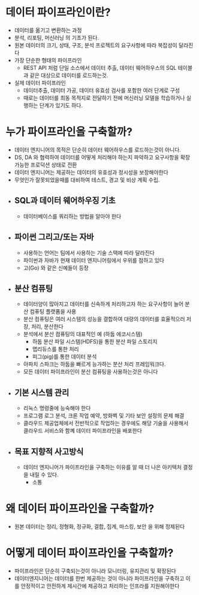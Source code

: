 # 데이터 파이프라인이란?
- 데이터를 옮기고 변환하는 과정
- 분석, 리포팅, 머신러닝 의 기초가 된다.
- 원본 데이터의 크기, 상태, 구조, 분석 프로젝트의 요구사항에 따라 복잡성이 달라진다
- 가장 단순한 형태의 파이프라인
    - REST API 처럼 단일 소스에서 데이터 추출, 데이터 웨어하우스의 SQL 테이블과 같은 대상으로 데이터를 로드하는것.
- 실제 데이터 파이프라인
    - 데이터추출, 데이터 가공, 데이터 유효성 검사를 포함한 여러 단계로 구성
    - 때로는 데이터를 최동 목적지로 전달하기 전에 머신러닝 모델을 학습하거나 실행하는 단계가 있기도 하다.
# 누가 파이프라인을 구축할까?
- 데이터 엔지니어의 목적은 단순히 데이터 웨어하우스를 로드하는것이 아니다.
- DS, DA 와 협력하여 데이터를 어떻게 처리해야 하는지 파악하고 요구사항을 확장 가능한 프로덕션 상태로 전환
- 데이터 엔지니어는 제공하는 데이터의 유효성과 정시성을 보장해야한다
- 무엇인가 잘못되었을때를 대비하여 테스트, 경고 및 비상 계획 수립.
- ## SQL과 데이터 웨어하우징 기초
	- 데이터베이스를 쿼리하는 방법을 알아야 한다
- ## 파이썬 그리고/또는 자바
	- 사용하는 언어는 팀에서 사용하는 기술 스택에 따라 달라진다
	- 파이썬과 자바가 현재 데이터 엔지니어링에서 우위를 점하고 있다
	- 고(Go) 와 같은 신예들이 등장
- ## 분산 컴퓨팅
	- 데이터양이 많아지고 데이터를 신속하게 처리하고자 하는 요구사항이 늘어 분산 컴퓨팅 플랫폼을 사용
	- 분산 컴퓨팅은 여러 시스템의 성능을 결합하여 대량의 데이터를 효율적으러 저장, 처리, 분산한다
	- 분석에서 분산 컴퓨팅의 대표적인 예 (하둡 에코시스템)
	    - 하둡 분산 파일 시스템(HDFS)을 통한 분산 파일 스토리지
	    - 맵리듀스를 통한 처리
	    - 피그(pig)를 통한 데이터 분석
	- 아파치 스파크는 하둡을 빠르게 능가하는 분산 처리 프레임워크다.
	- 모든 데이터 파이프라인이 분산 컴퓨팅을 사용하는것은 아니다
- ## 기본 시스템 관리
	- 리눅스 명령줄에 능숙해야 한다
	- 프로그램 로그 분석, 크론 작업 예약, 방화벽 및 기타 보안 설정의 문제 해결
	- 클라우드 제공업체에서 전반적으로 작업하는 경우에도 해당 기술을 사용해서 클라우드 서비스와 함꼐 데이터 파이프라인을 배포한다
- ## 목표 지향적 사고방식
	- 데이터 엔지니어가 파이프라인을 구축하는 이유를 알 때 더 나은 아키텍처 결정을 내릴 수 있다.
	    - 소통
# 왜 데이터 파이프라인을 구축할까?
- 원본 데이터는 정리, 정형화, 정규화, 결합, 집계, 마스킹, 보안 을 위해 정제된다
# 어떻게 데이터 파이프라인을 구축할까?
- 파이프라인은 단순히 구축되는것이 아니라 모니터링, 유지관리 및 확장된다
- 데이터엔지니어는 데이터를 한번 제공하는 것이 아니라 파이프라인을 구축하고 이를 안정적이고 안전하게 제시간에 제공하고 처리하는 인프라를 지원해야한다